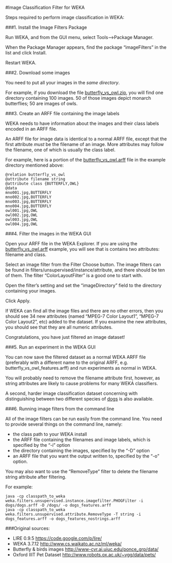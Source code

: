 #Image Classification Filter for WEKA

Steps required to perform image classification in WEKA:

###1. Install the Image Filters Package

Run WEKA, and from the GUI menu, select Tools—>Package Manager.

When the Package Manager appears, find the package “imageFilters” in the list and click Install.

Restart WEKA.

###2. Download some images

You need to put all your images in the *same directory*.

For example, if you download the file [butterfly_vs_owl.zip](https://github.com/mmayo888/ImageFilter/raw/master/butterfly_vs_owl.zip),
you will find one directory containing 100 images. 50 of those images depict monarch butterflies; 50 are images of owls.

###3. Create an ARFF file containing the image labels

WEKA needs to have information about the images and their class labels encoded in an ARFF file.

An ARFF file for image data is identical to a normal ARFF file, except that the first attribute *must* be the filename of an image. More attributes may follow the filename, one of which is usually the class label.

For example, here is a portion of the [butterfly_vs_owl.arff](https://github.com/mmayo888/ImageFilter/blob/master/data/butterfly_vs_owl/butterfly_vs_owl.arff)
file in the example directory mentioned above:
````
@relation butterfly_vs_owl
@attribute filename string
@attribute class {BUTTERFLY,OWL}
@data
mno001.jpg,BUTTERFLY
mno002.jpg,BUTTERFLY
mno003.jpg,BUTTERFLY
mno004.jpg,BUTTERFLY
owl001.jpg,OWL
owl002.jpg,OWL
owl003.jpg,OWL
owl004.jpg,OWL
```` 

###4. Filter the images in the WEKA GUI

Open your ARFF file in the WEKA Explorer. If you are using the [butterfly_vs_owl.arff](https://github.com/mmayo888/ImageFilter/blob/master/data/butterfly_vs_owl/butterfly_vs_owl.arff) example, you will see that is contains two attributes: filename and class.

Select an image filter from the Filter Choose button.
The image filters can be found in filters/unsupervised/instance/attribute, and there should be ten of them.
The filter “ColorLayoutFilter” is a good one to start with.

Open the filter’s setting and set the “imageDirectory” field to the directory containing your images.

Click Apply.

If WEKA can find all the image files and there are no other errors, then you should see 34 new attributes (named “MPEG-7 Color Layout1”, “MPEG-7 Color Layout2”, etc) added to the dataset. If you examine the new attributes, you should see that they are all numeric attributes.

Congratulations, you have just filtered an image dataset!

###5. Run an experiment in the WEKA GUI

You can now save the filtered dataset as a normal WEKA ARFF file (preferably with a different name to the original ARFF, e.g. butterfly_vs_owl_features.arff) and run experiments as normal in WEKA.

You will probably need to remove the filename attribute first, however, as string attributes are likely to cause problems for many WEKA classifiers.

A second, harder image classification dataset concerning with distinguishing between two different species of [dogs](https://github.com/mmayo888/ImageFilter/raw/master/dogs.zip) is also available.

###6. Running image filters from the command line

All of the image filters can be run easily from the command line.
You need to provide several things on the command line, namely:
* the class path to your WEKA install
* the ARFF file containing the filenames and image labels, which is specified by the “-i” option
* the directory containing the images, specified by the “-D” option
* an ARFF file that you want the output written to, specified by the “-o” option.

You may also want to use the “RemoveType” filter to delete the filename string attribute after filtering.

For example:
````
java -cp classpath_to_weka weka.filters.unsupervised.instance.imagefilter.PHOGFilter -i dogs/dogs.arff -D /dogs/ -o dogs_features.arff
java -cp classpath_to_weka weka.filters.unsupervised.attribute.RemoveType -T string -i dogs_features.arff -o dogs_features_nostrings.arff
````

###Original sources:
* LIRE 0.9.5 https://code.google.com/p/lire/
* WEKA 3.7.12 http://www.cs.waikato.ac.nz/ml/weka/
* Butterfly & birds images http://www-cvr.ai.uiuc.edu/ponce_grp/data/
* Oxford IIIT Pet Dataset http://www.robots.ox.ac.uk/~vgg/data/pets/
